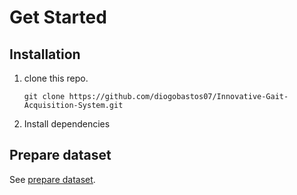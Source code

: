 # Get Started
## Installation
1. clone this repo.
    ```
    git clone https://github.com/diogobastos07/Innovative-Gait-Acquisition-System.git
    ```
2. Install dependencies

## Prepare dataset
See [prepare dataset](1.prepare_dataset.md).





